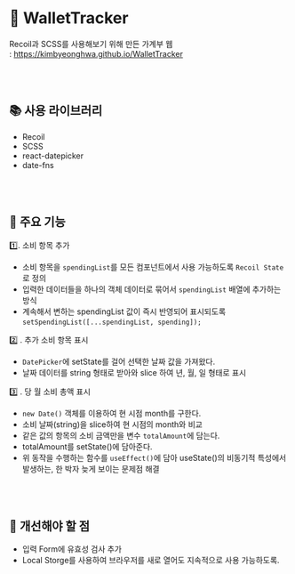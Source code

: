# 💸 WalletTracker

Recoil과 SCSS를 사용해보기 위해 만든 가계부 웹 <br>
: https://kimbyeonghwa.github.io/WalletTracker

<br>
<br>

## 📚 사용 라이브러리

- Recoil
- SCSS
- react-datepicker
- date-fns

<br>
<br>

## 📐 주요 기능

1️⃣. 소비 항목 추가

- 소비 항목을 `spendingList`를 모든 컴포넌트에서 사용 가능하도록 `Recoil State`로 정의
- 입력한 데이터들을 하나의 객체 데이터로 묶어서 `spendingList` 배열에 추가하는 방식
- 계속해서 변하는 spendingList 값이 즉시 반영되어 표시되도록<br>
  `setSpendingList([...spendingList, spending]);`
  <br>

2️⃣ . 추가 소비 항목 표시

- `DatePicker`에 setState를 걸어 선택한 날짜 값을 가져왔다.
- 날짜 데이터를 string 형태로 받아와 slice 하여 년, 월, 일 형태로 표시
  <br>

3️⃣ . 당 월 소비 총액 표시

- `new Date()` 객체를 이용하여 현 시점 month를 구한다.
- 소비 날짜(string)을 slice하여 현 시점의 month와 비교
- 같은 값의 항목의 소비 금액만을 변수 `totalAmount`에 담는다.
- totalAmount를 setState()에 담아준다.
- 위 동작을 수행하는 함수를 `useEffect()`에 담아 useState()의 비동기적 특성에서 발생하는, 한 박자 늦게 보이는 문제점 해결

 <br>
 <br>

## 🔧 개선해야 할 점

- 입력 Form에 유효성 검사 추가
- Local Storge를 사용하여 브라우저를 새로 열어도 지속적으로 사용 가능하도록.
